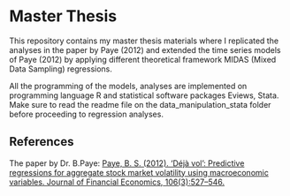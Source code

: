 # Master Thesis

This repository contains my master thesis materials where I replicated the analyses in the paper by Paye (2012) and extended the time 
series models of Paye (2012) by applying different theoretical framework MIDAS (Mixed Data Sampling) regressions.

All the programming of the models, analyses are implemented on programming language R and statistical software packages Eviews, Stata. Make sure to read the readme file on the data_manipulation_stata folder before proceeding to regression analyses.





## References
The paper by Dr. B.Paye: [Paye, B. S. (2012). ‘Déjà vol’: Predictive regressions for aggregate stock market volatility using
macroeconomic variables. Journal of Financial Economics, 106(3):527–546.](https://www.sciencedirect.com/science/article/pii/S0304405X12001316)
